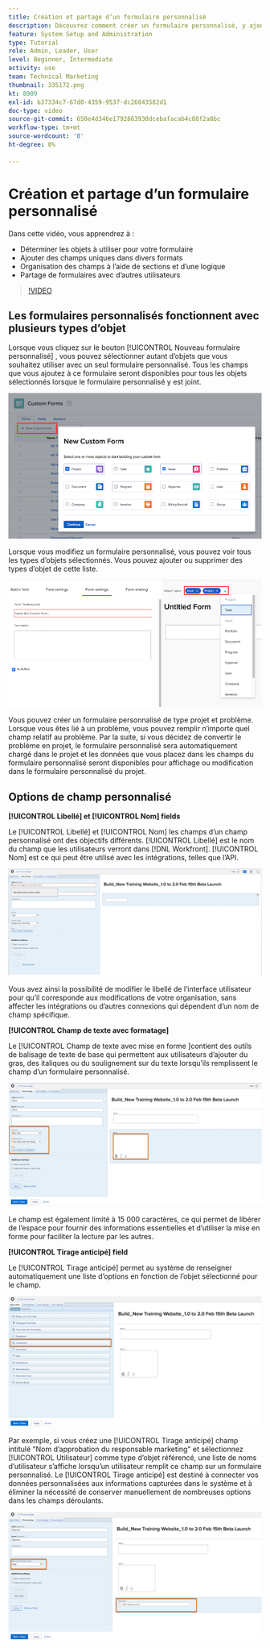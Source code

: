 ```yaml
---
title: Création et partage d’un formulaire personnalisé
description: Découvrez comment créer un formulaire personnalisé, y ajouter des champs uniques, organiser ces champs à l’aide de sections et d’une logique et partager des formulaires avec les utilisateurs.
feature: System Setup and Administration
type: Tutorial
role: Admin, Leader, User
level: Beginner, Intermediate
activity: use
team: Technical Marketing
thumbnail: 335172.png
kt: 8909
exl-id: b37334c7-67d0-4359-9537-dc26843582d1
doc-type: video
source-git-commit: 650e4d346e1792863930dcebafacab4c88f2a8bc
workflow-type: tm+mt
source-wordcount: '0'
ht-degree: 0%

---
```


# Création et partage d’un formulaire personnalisé

Dans cette vidéo, vous apprendrez à :

* Déterminer les objets à utiliser pour votre formulaire
* Ajouter des champs uniques dans divers formats
* Organisation des champs à l’aide de sections et d’une logique
* Partage de formulaires avec d’autres utilisateurs

>[!VIDEO](https://video.tv.adobe.com/v/335172/?quality=12&learn=on)

## Les formulaires personnalisés fonctionnent avec plusieurs types d’objet

Lorsque vous cliquez sur le bouton [!UICONTROL Nouveau formulaire personnalisé] , vous pouvez sélectionner autant d’objets que vous souhaitez utiliser avec un seul formulaire personnalisé. Tous les champs que vous ajoutez à ce formulaire seront disponibles pour tous les objets sélectionnés lorsque le formulaire personnalisé y est joint.

![Fenêtre de formulaire personnalisée affichant la [!UICONTROL Nouveau formulaire personnalisé] options d’objet](assets/create-custom-form.png)

Lorsque vous modifiez un formulaire personnalisé, vous pouvez voir tous les types d’objets sélectionnés. Vous pouvez ajouter ou supprimer des types d’objet de cette liste.

![Fenêtre de formulaire personnalisée affichant les types d’objets sélectionnés lors de la modification du formulaire](assets/edit-custom-form.png)

Vous pouvez créer un formulaire personnalisé de type projet et problème. Lorsque vous êtes lié à un problème, vous pouvez remplir n’importe quel champ relatif au problème. Par la suite, si vous décidez de convertir le problème en projet, le formulaire personnalisé sera automatiquement chargé dans le projet et les données que vous placez dans les champs du formulaire personnalisé seront disponibles pour affichage ou modification dans le formulaire personnalisé du projet.

## Options de champ personnalisé

**[!UICONTROL Libellé] et [!UICONTROL Nom] fields**

Le [!UICONTROL Libellé] et [!UICONTROL Nom] les champs d’un champ personnalisé ont des objectifs différents. [!UICONTROL Libellé] est le nom du champ que les utilisateurs verront dans [!DNL Workfront]. [!UICONTROL Nom] est ce qui peut être utilisé avec les intégrations, telles que l’API.

![Fenêtre de formulaire personnalisée qui s’affiche [!UICONTROL Libellé] et [!UICONTROL Nom] fields](assets/custom-forms-field-label-and-name.png)

Vous avez ainsi la possibilité de modifier le libellé de l’interface utilisateur pour qu’il corresponde aux modifications de votre organisation, sans affecter les intégrations ou d’autres connexions qui dépendent d’un nom de champ spécifique.

**[!UICONTROL Champ de texte avec formatage]**

Le [!UICONTROL Champ de texte avec mise en forme ]contient des outils de balisage de texte de base qui permettent aux utilisateurs d’ajouter du gras, des italiques ou du soulignement sur du texte lorsqu’ils remplissent le champ d’un formulaire personnalisé.

![Fenêtre de formulaire personnalisée qui s’affiche [!UICONTROL Champ de texte avec mise en forme] option](assets/custom-forms-text-field-with-formatting.png)

Le champ est également limité à 15 000 caractères, ce qui permet de libérer de l’espace pour fournir des informations essentielles et d’utiliser la mise en forme pour faciliter la lecture par les autres.

**[!UICONTROL Tirage anticipé] field**

Le [!UICONTROL Tirage anticipé] permet au système de renseigner automatiquement une liste d’options en fonction de l’objet sélectionné pour le champ.

![Fenêtre de formulaire personnalisée qui s’affiche [!UICONTROL Tirage anticipé] option de champ](assets/custom-forms-typeahead-1.png)

Par exemple, si vous créez une [!UICONTROL Tirage anticipé] champ intitulé &quot;Nom d’approbation du responsable marketing&quot; et sélectionnez [!UICONTROL Utilisateur] comme type d’objet référencé, une liste de noms d’utilisateur s’affiche lorsqu’un utilisateur remplit ce champ sur un formulaire personnalisé. Le [!UICONTROL Tirage anticipé] est destiné à connecter vos données personnalisées aux informations capturées dans le système et à éliminer la nécessité de conserver manuellement de nombreuses options dans les champs déroulants.

![Fenêtre de formulaire personnalisée qui s’affiche [!UICONTROL Tirage anticipé] menu déroulant](assets/custom-forms-typeahead-2.png)
